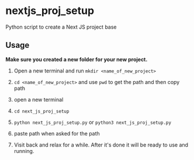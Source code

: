 # nextjs_proj_setup
 Python script to create a Next JS project base

 ## Usage

 **Make sure you created a new folder for your new project.**

 1. Open a new terminal and run `mkdir <name_of_new_project>`

 2. `cd <name_of_new_project>` and use `pwd` to get the path and then copy path

 3. open a new terminal

4. `cd next_js_proj_setup`

5. `python next_js_proj_setup.py` or `python3 next_js_proj_setup.py`

6. paste path when asked for the path

7. Visit back and relax for a while. After it's done it will be ready to use and running.



